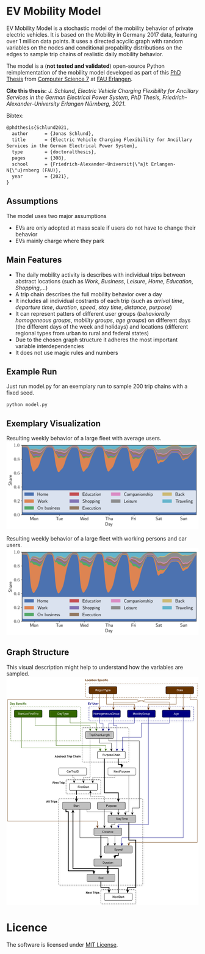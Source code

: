 # EV Mobility Model
EV Mobility Model is a stochastic model of the mobility behavior of private electric vehicles.
It is based on the Mobility in Germany 2017 data, featuring over 1 million data points. 
It uses a directed acyclic graph with random variables on the nodes and conditional propability distributions on the edges to sample trip chains of realistic daily mobility behavior.

The model is a (**not tested and validated**) open-source Python reimplementation of the mobility model developed as part of this [PhD Thesis](https://opus4.kobv.de/opus4-fau/frontdoor/index/index/docId/17600) from [Computer Science 7](https://www.cs7.tf.fau.eu/) at [FAU Erlangen](https://www.fau.de/). 

**Cite this thesis:** *J. Schlund, Electric Vehicle Charging Flexibility for Ancillary Services in the German Electrical Power System, PhD Thesis, Friedrich-Alexander-University Erlangen Nürnberg, 2021*.

Bibtex: 

    @phdthesis{Schlund2021,
      author      = {Jonas Schlund},
      title       = {Electric Vehicle Charging Flexibility for Ancillary Services in the German Electrical Power System},
      type        = {doctoralthesis},
      pages       = {308},
      school      = {Friedrich-Alexander-Universit{\"a}t Erlangen-N{\"u}rnberg (FAU)},
      year        = {2021},
    }

## Assumptions
The model uses two major assumptions
- EVs are only adopted at mass scale if users do not have to change their behavior
- EVs mainly charge where they park

## Main Features
- The daily mobility activity is describes with individual trips between abstract locations (such as *Work*, *Business*, *Leisure*, *Home*, *Education*, *Shopping*,...)
- A trip chain describes the full mobility behavior over a day
- It includes all individual costrants of each trip (such as *arrival time*, *departure time*, *duration*, *speed*, *stay time*, *distance*, *purpose*)  
- It can represent patters of different user groups (*behaviorally homogeneous groups*, *mobility groups*, *age groups*) on different days (the different days of the week and holidays) and locations (different regional types from urban to rural and federal states)
- Due to the chosen graph structure it adheres the most important variable interdependencies
- It does not use magic rules and numbers

## Example Run
Just run model.py for an exemplary run to sample 200 trip chains with a fixed seed.

    python model.py 

## Exemplary Visualization
Resulting weekly behavior of a large fleet with average users. 
![](img/placeofstayGER.png)

Resulting weekly behavior of a large fleet with working persons and car users. 
![](img/placeofstayH1M1.png)

## Graph Structure
This visual description might help to understand how the variables are sampled. 
![](img/mobmodel_WIP.png)

# Licence
The software is licensed under [MIT License](https://github.com/jsschl/ev_mobility_model/blob/main/LICENSE).